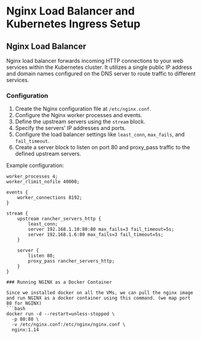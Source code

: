 # Nginx Load Balancer and Kubernetes Ingress Setup

## Nginx Load Balancer

Nginx load balancer forwards incoming HTTP connections to your web services within the Kubernetes cluster. It utilizes a single public IP address and domain names configured on the DNS server to route traffic to different services.

### Configuration

1. Create the Nginx configuration file at `/etc/nginx.conf`.
2. Configure the Nginx worker processes and events.
3. Define the upstream servers using the `stream` block.
4. Specify the servers' IP addresses and ports.
5. Configure the load balancer settings like `least_conn`, `max_fails`, and `fail_timeout`.
6. Create a server block to listen on port 80 and proxy_pass traffic to the defined upstream servers.

Example configuration:
```nginx
worker_processes 4;
worker_rlimit_nofile 40000;

events {
    worker_connections 8192;
}

stream {
    upstream rancher_servers_http {
        least_conn;
        server 192.168.1.10:80:80 max_fails=3 fail_timeout=5s;
        server 192.168.1.6:80 max_fails=3 fail_timeout=5s;
    }

    server {
        listen 80;
        proxy_pass rancher_servers_http;
    }
}

### Running NGINX as a Docker Container

Since we installed docker on all the VMs, we can pull the nginx image and run NGINX as a docker container using this command. (we map port 80 for NGINX)
```bash
docker run -d --restart=unless-stopped \
  -p 80:80 \
  -v /etc/nginx.conf:/etc/nginx/nginx.conf \
  nginx:1.14
```
